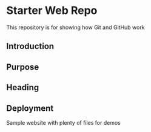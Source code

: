 # Starter Web Repo

This repository is for showing how Git and GitHub work
## Introduction

## Purpose

## Heading


## Deployment

Sample website with plenty of files for demos